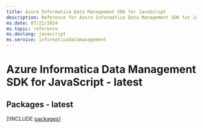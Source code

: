 ```yaml
---
title: Azure Informatica Data Management SDK for JavaScript
description: Reference for Azure Informatica Data Management SDK for JavaScript
ms.date: 07/22/2024
ms.topic: reference
ms.devlang: javascript
ms.service: informaticadatamanagement
---
```

# Azure Informatica Data Management SDK for JavaScript - latest
## Packages - latest
[!INCLUDE [packages](informatica-data-management-index.md)]